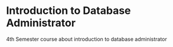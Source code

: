 # Introduction to Database Administrator
4th Semester course about introduction to database administrator
